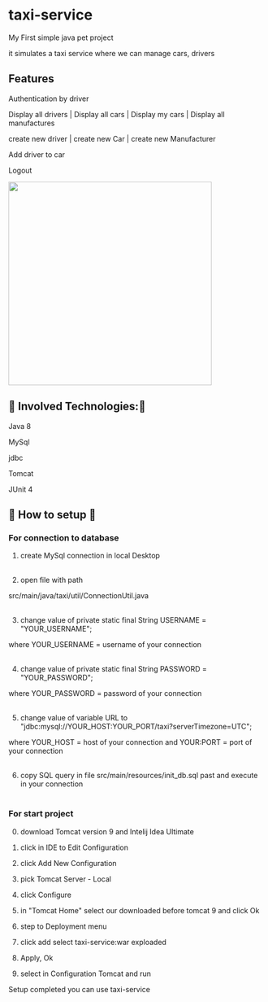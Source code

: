 ﻿# taxi-service

My First simple java pet project

it simulates a taxi service where we can manage cars, drivers

## Features
Authentication by driver

Display all drivers | Display all cars | Display my cars | Display all manufactures

create new driver | create new Car | create new Manufacturer

Add driver to car

Logout

<img src="https://i.postimg.cc/WbyB6hgw/Screenshot-3.png" width = "400" >

## :rocket:	Involved Technologies::rocket:	

Java 8

MySql

jdbc

Tomcat

JUnit 4

## :wrench:	 How to setup :wrench:	

### For connection to database

1. create MySql connection in local Desktop <br/><br/>

2. open file with path

 src/main/java/taxi/util/ConnectionUtil.java <br/><br/>

3. change value of private static final String USERNAME = "YOUR_USERNAME";

 where YOUR_USERNAME = username of your connection <br/><br/>

4. change value of  private static final String PASSWORD = "YOUR_PASSWORD";

where YOUR_PASSWORD = password of your connection <br/><br/>

5. change value of variable URL to "jdbc:mysql://YOUR_HOST:YOUR_PORT/taxi?serverTimezone=UTC";

where YOUR_HOST = host of your connection and YOUR:PORT = port of your connection <br/><br/>

6. copy SQL query in file src/main/resources/init_db.sql past and execute in your connection <br/><br/>

### For start project 

0. download Tomcat version 9 and Intelij Idea Ultimate

1. click in IDE to Edit Configuration 

2. click Add New Configuration

3. pick Tomcat Server - Local

4. click Configure 

5. in "Tomcat Home" select our downloaded before tomcat 9 and click Ok

6. step to Deployment menu 

7. click add select taxi-service:war exploaded

8. Apply, Ok

9. select in Configuration Tomcat and run 

Setup completed you can use taxi-service





